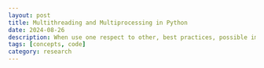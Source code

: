 ```yaml
---
layout: post
title: Multithreading and Multiprocessing in Python
date: 2024-08-26
description: When use one respect to other, best practices, possible implementations
tags: [concepts, code]
category: research
---
```

